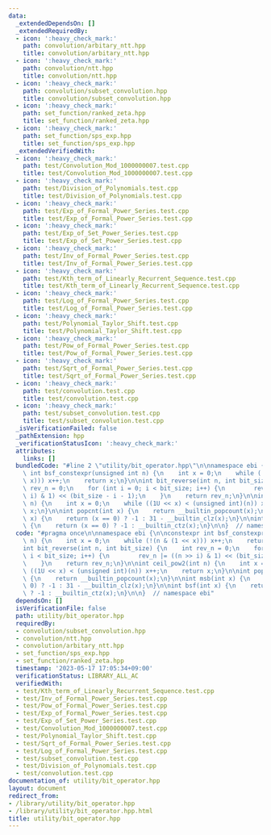 ```yaml
---
data:
  _extendedDependsOn: []
  _extendedRequiredBy:
  - icon: ':heavy_check_mark:'
    path: convolution/arbitary_ntt.hpp
    title: convolution/arbitary_ntt.hpp
  - icon: ':heavy_check_mark:'
    path: convolution/ntt.hpp
    title: convolution/ntt.hpp
  - icon: ':heavy_check_mark:'
    path: convolution/subset_convolution.hpp
    title: convolution/subset_convolution.hpp
  - icon: ':heavy_check_mark:'
    path: set_function/ranked_zeta.hpp
    title: set_function/ranked_zeta.hpp
  - icon: ':heavy_check_mark:'
    path: set_function/sps_exp.hpp
    title: set_function/sps_exp.hpp
  _extendedVerifiedWith:
  - icon: ':heavy_check_mark:'
    path: test/Convolution_Mod_1000000007.test.cpp
    title: test/Convolution_Mod_1000000007.test.cpp
  - icon: ':heavy_check_mark:'
    path: test/Division_of_Polynomials.test.cpp
    title: test/Division_of_Polynomials.test.cpp
  - icon: ':heavy_check_mark:'
    path: test/Exp_of_Formal_Power_Series.test.cpp
    title: test/Exp_of_Formal_Power_Series.test.cpp
  - icon: ':heavy_check_mark:'
    path: test/Exp_of_Set_Power_Series.test.cpp
    title: test/Exp_of_Set_Power_Series.test.cpp
  - icon: ':heavy_check_mark:'
    path: test/Inv_of_Formal_Power_Series.test.cpp
    title: test/Inv_of_Formal_Power_Series.test.cpp
  - icon: ':heavy_check_mark:'
    path: test/Kth_term_of_Linearly_Recurrent_Sequence.test.cpp
    title: test/Kth_term_of_Linearly_Recurrent_Sequence.test.cpp
  - icon: ':heavy_check_mark:'
    path: test/Log_of_Formal_Power_Series.test.cpp
    title: test/Log_of_Formal_Power_Series.test.cpp
  - icon: ':heavy_check_mark:'
    path: test/Polynomial_Taylor_Shift.test.cpp
    title: test/Polynomial_Taylor_Shift.test.cpp
  - icon: ':heavy_check_mark:'
    path: test/Pow_of_Formal_Power_Series.test.cpp
    title: test/Pow_of_Formal_Power_Series.test.cpp
  - icon: ':heavy_check_mark:'
    path: test/Sqrt_of_Formal_Power_Series.test.cpp
    title: test/Sqrt_of_Formal_Power_Series.test.cpp
  - icon: ':heavy_check_mark:'
    path: test/convolution.test.cpp
    title: test/convolution.test.cpp
  - icon: ':heavy_check_mark:'
    path: test/subset_convolution.test.cpp
    title: test/subset_convolution.test.cpp
  _isVerificationFailed: false
  _pathExtension: hpp
  _verificationStatusIcon: ':heavy_check_mark:'
  attributes:
    links: []
  bundledCode: "#line 2 \"utility/bit_operator.hpp\"\n\nnamespace ebi {\n\nconstexpr\
    \ int bsf_constexpr(unsigned int n) {\n    int x = 0;\n    while (!(n & (1 <<\
    \ x))) x++;\n    return x;\n}\n\nint bit_reverse(int n, int bit_size) {\n    int\
    \ rev_n = 0;\n    for (int i = 0; i < bit_size; i++) {\n        rev_n |= ((n >>\
    \ i) & 1) << (bit_size - i - 1);\n    }\n    return rev_n;\n}\n\nint ceil_pow2(int\
    \ n) {\n    int x = 0;\n    while ((1U << x) < (unsigned int)(n)) x++;\n    return\
    \ x;\n}\n\nint popcnt(int x) {\n    return __builtin_popcount(x);\n}\n\nint msb(int\
    \ x) {\n    return (x == 0) ? -1 : 31 - __builtin_clz(x);\n}\n\nint bsf(int x)\
    \ {\n    return (x == 0) ? -1 : __builtin_ctz(x);\n}\n\n}  // namespace ebi\n"
  code: "#pragma once\n\nnamespace ebi {\n\nconstexpr int bsf_constexpr(unsigned int\
    \ n) {\n    int x = 0;\n    while (!(n & (1 << x))) x++;\n    return x;\n}\n\n\
    int bit_reverse(int n, int bit_size) {\n    int rev_n = 0;\n    for (int i = 0;\
    \ i < bit_size; i++) {\n        rev_n |= ((n >> i) & 1) << (bit_size - i - 1);\n\
    \    }\n    return rev_n;\n}\n\nint ceil_pow2(int n) {\n    int x = 0;\n    while\
    \ ((1U << x) < (unsigned int)(n)) x++;\n    return x;\n}\n\nint popcnt(int x)\
    \ {\n    return __builtin_popcount(x);\n}\n\nint msb(int x) {\n    return (x ==\
    \ 0) ? -1 : 31 - __builtin_clz(x);\n}\n\nint bsf(int x) {\n    return (x == 0)\
    \ ? -1 : __builtin_ctz(x);\n}\n\n}  // namespace ebi"
  dependsOn: []
  isVerificationFile: false
  path: utility/bit_operator.hpp
  requiredBy:
  - convolution/subset_convolution.hpp
  - convolution/ntt.hpp
  - convolution/arbitary_ntt.hpp
  - set_function/sps_exp.hpp
  - set_function/ranked_zeta.hpp
  timestamp: '2023-05-17 17:05:34+09:00'
  verificationStatus: LIBRARY_ALL_AC
  verifiedWith:
  - test/Kth_term_of_Linearly_Recurrent_Sequence.test.cpp
  - test/Inv_of_Formal_Power_Series.test.cpp
  - test/Pow_of_Formal_Power_Series.test.cpp
  - test/Exp_of_Formal_Power_Series.test.cpp
  - test/Exp_of_Set_Power_Series.test.cpp
  - test/Convolution_Mod_1000000007.test.cpp
  - test/Polynomial_Taylor_Shift.test.cpp
  - test/Sqrt_of_Formal_Power_Series.test.cpp
  - test/Log_of_Formal_Power_Series.test.cpp
  - test/subset_convolution.test.cpp
  - test/Division_of_Polynomials.test.cpp
  - test/convolution.test.cpp
documentation_of: utility/bit_operator.hpp
layout: document
redirect_from:
- /library/utility/bit_operator.hpp
- /library/utility/bit_operator.hpp.html
title: utility/bit_operator.hpp
---
```


